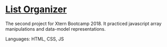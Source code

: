# [List Organizer](https://weiffert.github.io/organized-lists/)

The second project for Xtern Bootcamp 2018. It practiced javascript array manipulations and data-model representations.

Languages: HTML, CSS, JS
